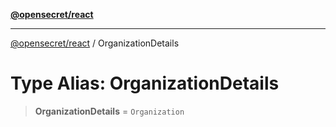 [**@opensecret/react**](../README.md)

***

[@opensecret/react](../README.md) / OrganizationDetails

# Type Alias: OrganizationDetails

> **OrganizationDetails** = `Organization`
